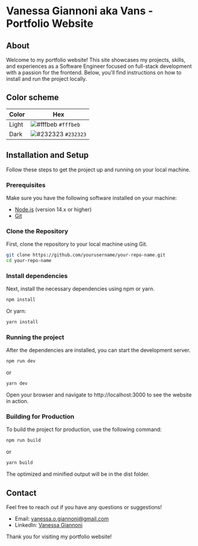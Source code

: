 # Vanessa Giannoni aka Vans - Portfolio Website

## About

Welcome to my portfolio website! This site showcases my projects, skills, and experiences as a Software Engineer focused on full-stack development with a passion for the frontend. Below, you'll find instructions on how to install and run the project locally.

## Color scheme
| Color | Hex |
| ----- | --- |
| Light | ![#fffbeb](https://placehold.co/15x15/fffbeb/fffbeb.png) `#fffbeb` |
| Dark  | ![#232323](https://placehold.co/15x15/232323/232323.png) `#232323` |

## Installation and Setup

Follow these steps to get the project up and running on your local machine.

### Prerequisites

Make sure you have the following software installed on your machine:

- [Node.js](https://nodejs.org/) (version 14.x or higher)
- [Git](https://git-scm.com/)

### Clone the Repository

First, clone the repository to your local machine using Git.

```bash 
git clone https://github.com/yourusername/your-repo-name.git
cd your-repo-name
```

### Install dependencies

Next, install the necessary dependencies using npm or yarn.

```bash 
npm install
```

Or yarn:

```bash 
yarn install
```


### Running the project
After the dependencies are installed, you can start the development server.

```bash 
npm run dev
```

or 

```bash
yarn dev
```

Open your browser and navigate to http://localhost:3000 to see the website in action.

### Building for Production
To build the project for production, use the following command:

```bash
npm run build
```

or

```bash
yarn build
```

The optimized and minified output will be in the dist folder.

## Contact
Feel free to reach out if you have any questions or suggestions!

- Email: vanessa.o.giannoni@gmail.com
- LinkedIn: [Vanessa Giannoni](https://www.linkedin.com/in/vanessa-osorio-giannoni/)

Thank you for visiting my portfolio website!

